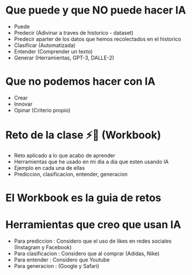# Que puede y que NO puede hacer IA
* Puede
* Predecir (Adivinar a traves de historico - dataset)
* Predecir aparter de los datos que hemos recolectados en el historico
* Clasificar (Automatizada)
* Entender (Comprender un texto)
* Generar (Herramientas, GPT-3, DALLE-2)


# Que no podemos hacer con IA
* Crear
* Innovar
* Opinar (Criterio propio)

# Reto de la clase ⚡️🧠 (Workbook)
* Reto aplicado a lo que acabo de aprender
* Herramientas que he usado en mi dia a dia que esten usando IA 
* Ejemplo en cada una de ellas
* Prediccion, clasificacion, entender, generacion

# El Workbook es la guia de retos

# Herramientas que creo que usan IA
* Para prediccion : Considero que el uso de likes en redes sociales (Instagram y Facebook)
* Para clasificacion : Considero que al comprar (Adidas, Nike)
* Para entender : Considero que Youtube 
* Para generacion : (Google y Safari)